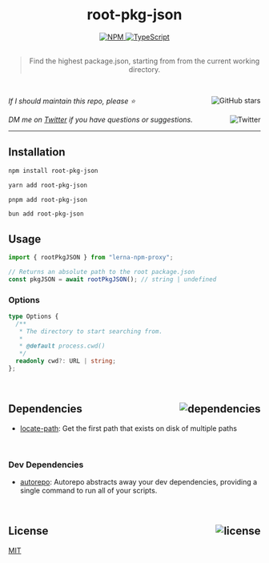 <!--BEGIN HEADER-->
<div id="top" align="center">
  <h1>root-pkg-json</h1>
  <a href="https://npmjs.com/package/root-pkg-json">
    <img alt="NPM" src="https://img.shields.io/npm/v/root-pkg-json.svg">
  </a>
  <a href="https://github.com/bconnorwhite/root-pkg-json">
    <img alt="TypeScript" src="https://img.shields.io/github/languages/top/bconnorwhite/root-pkg-json.svg">
  </a>
</div>

<br />

<blockquote align="center">Find the highest package.json, starting from from the current working directory.</blockquote>

<br />

_If I should maintain this repo, please ⭐️_
<a href="https://github.com/bconnorwhite/root-pkg-json">
  <img align="right" alt="GitHub stars" src="https://img.shields.io/github/stars/bconnorwhite/root-pkg-json?label=%E2%AD%90%EF%B8%8F&style=social">
</a>

_DM me on [Twitter](https://twitter.com/bconnorwhite) if you have questions or suggestions._
<a href="https://twitter.com/bconnorwhite">
  <img align="right" alt="Twitter" src="https://img.shields.io/twitter/url?label=%40bconnorwhite&style=social&url=https%3A%2F%2Ftwitter.com%2Fbconnorwhite">
</a>

---
<!--END HEADER-->

## Installation

```sh
npm install root-pkg-json
```

```sh
yarn add root-pkg-json
```

```sh
pnpm add root-pkg-json
```

```sh
bun add root-pkg-json
```

## Usage
```ts
import { rootPkgJSON } from "lerna-npm-proxy";

// Returns an absolute path to the root package.json
const pkgJSON = await rootPkgJSON(); // string | undefined
```

### Options
```ts
type Options {
  /**
   * The directory to start searching from.
   * 
   * @default process.cwd()
   */
  readonly cwd?: URL | string;
};
```

<!--BEGIN FOOTER-->

<br />

<h2 id="dependencies">Dependencies<a href="https://www.npmjs.com/package/root-pkg-json?activeTab=dependencies"><img align="right" alt="dependencies" src="https://img.shields.io/librariesio/release/npm/root-pkg-json.svg"></a></h2>

- [locate-path](https://www.npmjs.com/package/locate-path): Get the first path that exists on disk of multiple paths

<br />

<h3>Dev Dependencies</h3>

- [autorepo](https://www.npmjs.com/package/autorepo): Autorepo abstracts away your dev dependencies, providing a single command to run all of your scripts.

<br />

<h2 id="license">License <a href="https://opensource.org/licenses/MIT"><img align="right" alt="license" src="https://img.shields.io/npm/l/root-pkg-json.svg"></a></h2>

[MIT](https://opensource.org/licenses/MIT)
<!--END FOOTER-->
